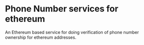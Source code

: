 # Phone Number services for ethereum

An Ethereum based service for doing verification of phone
number ownership for ethereum addresses.
